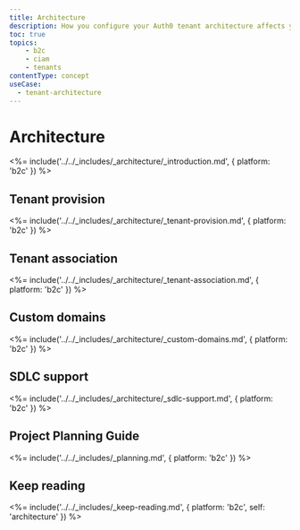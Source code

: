 ```yaml
---
title: Architecture
description: How you configure your Auth0 tenant architecture affects your B2C IAM implementation.
toc: true
topics:
    - b2c
    - ciam
    - tenants
contentType: concept
useCase:
  - tenant-architecture
---
```


# Architecture

<%= include('../../_includes/_architecture/_introduction.md', { platform: 'b2c' }) %>

## Tenant provision

<%= include('../../_includes/_architecture/_tenant-provision.md', { platform: 'b2c' }) %>

## Tenant association

<%= include('../../_includes/_architecture/_tenant-association.md', { platform: 'b2c' }) %>

## Custom domains

<%= include('../../_includes/_architecture/_custom-domains.md', { platform: 'b2c' }) %>

## SDLC support

<%= include('../../_includes/_architecture/_sdlc-support.md', { platform: 'b2c' }) %>

## Project Planning Guide

<%= include('../../_includes/_planning.md', { platform: 'b2c' }) %>

## Keep reading

<%= include('../../_includes/_keep-reading.md', { platform: 'b2c', self: 'architecture' }) %>
